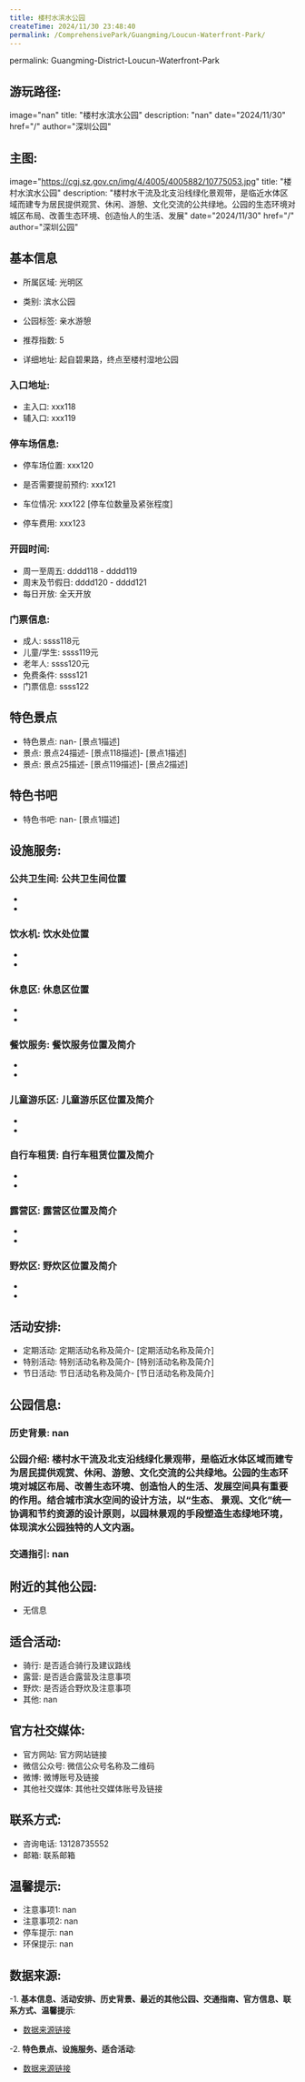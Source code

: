 ```yaml
---
title: 楼村水滨水公园
createTime: 2024/11/30 23:48:40
permalink: /ComprehensivePark/Guangming/Loucun-Waterfront-Park/
---
```

permalink: Guangming-District-Loucun-Waterfront-Park
## 游玩路径:
image="nan"
title: "楼村水滨水公园"
description: "nan"
date="2024/11/30"
href="/"
author="深圳公园"
## 主图:
image="https://cgj.sz.gov.cn/img/4/4005/4005882/10775053.jpg"
title: "楼村水滨水公园"
description: "楼村水干流及北支沿线绿化景观带，是临近水体区域而建专为居民提供观赏、休闲、游憩、文化交流的公共绿地。公园的生态环境对城区布局、改善生态环境、创造怡人的生活、发展"
date="2024/11/30"
href="/"
author="深圳公园"
## 基本信息

- 所属区域: 光明区

- 类别: 滨水公园

- 公园标签: 亲水游憩

- 推荐指数: 5

- 详细地址: 起自碧果路，终点至楼村湿地公园

### 入口地址:
- 主入口: xxx118
- 辅入口: xxx119
### 停车场信息:
- 停车场位置: xxx120

- 是否需要提前预约: xxx121

- 车位情况: xxx122 [停车位数量及紧张程度]

- 停车费用: xxx123

### 开园时间:
- 周一至周五: dddd118 - dddd119
- 周末及节假日: dddd120 - dddd121
- 每日开放: 全天开放

### 门票信息:
- 成人: ssss118元
- 儿童/学生: ssss119元
- 老年人: ssss120元
- 免费条件: ssss121
- 门票信息: ssss122
## 特色景点
- 特色景点: nan- [景点1描述]
- 景点: 景点24描述- [景点118描述]- [景点1描述]
- 景点: 景点25描述- [景点119描述]- [景点2描述]
## 特色书吧
- 特色书吧: nan- [景点1描述]
## 设施服务:
### 公共卫生间: 公共卫生间位置
- 
- 
### 饮水机: 饮水处位置
- 
- 
### 休息区: 休息区位置
- 
- 
### 餐饮服务: 餐饮服务位置及简介
- 
- 
### 儿童游乐区: 儿童游乐区位置及简介
- 
- 
### 自行车租赁: 自行车租赁位置及简介
- 
- 
### 露营区: 露营区位置及简介
- 
- 
### 野炊区: 野炊区位置及简介

- 
- 
## 活动安排:
- 定期活动: 定期活动名称及简介- [定期活动名称及简介]
- 特别活动: 特别活动名称及简介- [特别活动名称及简介]
- 节日活动: 节日活动名称及简介- [节日活动名称及简介]
## 公园信息:
### 历史背景: nan
### 公园介绍: 楼村水干流及北支沿线绿化景观带，是临近水体区域而建专为居民提供观赏、休闲、游憩、文化交流的公共绿地。公园的生态环境对城区布局、改善生态环境、创造怡人的生活、发展空间具有重要的作用。结合城市滨水空间的设计方法，以“生态、 景观、文化”统一协调和节约资源的设计原则，以园林景观的手段塑造生态绿地环境，体现滨水公园独特的人文内涵。
### 交通指引: nan

## 附近的其他公园:
- 无信息

## 适合活动:
- 骑行: 是否适合骑行及建议路线
- 露营: 是否适合露营及注意事项
- 野炊: 是否适合野炊及注意事项
- 其他: nan

## 官方社交媒体:
- 官方网站: 官方网站链接
- 微信公众号: 微信公众号名称及二维码
- 微博: 微博账号及链接
- 其他社交媒体: 其他社交媒体账号及链接

## 联系方式:
- 咨询电话: 13128735552
- 邮箱: 联系邮箱

## 温馨提示:
- 注意事项1: nan
- 注意事项2: nan
- 停车提示: nan
- 环保提示: nan

## 数据来源:
-1. **基本信息、活动安排、历史背景、最近的其他公园、交通指南、官方信息、联系方式、温馨提示**:
- [数据来源链接](https://cgj.sz.gov.cn/xsmh/gysz/csgy/content/post_10775053.html)

-2. **特色景点、设施服务、适合活动**:
- [数据来源链接](https://cgj.sz.gov.cn/xsmh/gysz/csgy/content/post_10775053.html)

